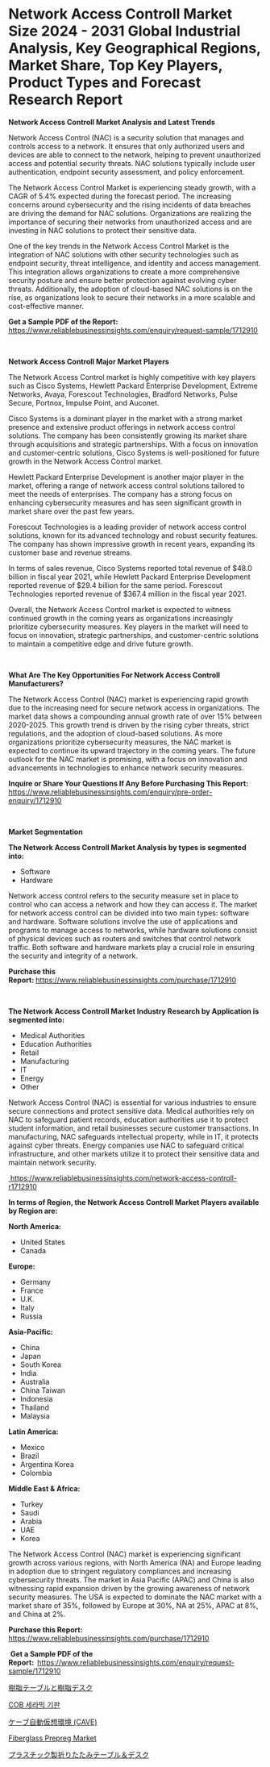 <p><h1>Network Access Controll Market Size 2024 - 2031 Global Industrial Analysis, Key Geographical Regions, Market Share, Top Key Players, Product Types and Forecast Research Report</h1></p><p><strong>Network Access Controll Market Analysis and Latest Trends</strong></p>
<p><p>Network Access Control (NAC) is a security solution that manages and controls access to a network. It ensures that only authorized users and devices are able to connect to the network, helping to prevent unauthorized access and potential security threats. NAC solutions typically include user authentication, endpoint security assessment, and policy enforcement.</p><p>The Network Access Control Market is experiencing steady growth, with a CAGR of 5.4% expected during the forecast period. The increasing concerns around cybersecurity and the rising incidents of data breaches are driving the demand for NAC solutions. Organizations are realizing the importance of securing their networks from unauthorized access and are investing in NAC solutions to protect their sensitive data.</p><p>One of the key trends in the Network Access Control Market is the integration of NAC solutions with other security technologies such as endpoint security, threat intelligence, and identity and access management. This integration allows organizations to create a more comprehensive security posture and ensure better protection against evolving cyber threats. Additionally, the adoption of cloud-based NAC solutions is on the rise, as organizations look to secure their networks in a more scalable and cost-effective manner.</p></p>
<p><strong>Get a Sample PDF of the Report:&nbsp;</strong> <a href="https://www.reliablebusinessinsights.com/enquiry/request-sample/1712910">https://www.reliablebusinessinsights.com/enquiry/request-sample/1712910</a></p>
<p>&nbsp;</p>
<p><strong>Network Access Controll Major Market Players</strong></p>
<p><p>The Network Access Control market is highly competitive with key players such as Cisco Systems, Hewlett Packard Enterprise Development, Extreme Networks, Avaya, Forescout Technologies, Bradford Networks, Pulse Secure, Portnox, Impulse Point, and Auconet.</p><p>Cisco Systems is a dominant player in the market with a strong market presence and extensive product offerings in network access control solutions. The company has been consistently growing its market share through acquisitions and strategic partnerships. With a focus on innovation and customer-centric solutions, Cisco Systems is well-positioned for future growth in the Network Access Control market.</p><p>Hewlett Packard Enterprise Development is another major player in the market, offering a range of network access control solutions tailored to meet the needs of enterprises. The company has a strong focus on enhancing cybersecurity measures and has seen significant growth in market share over the past few years.</p><p>Forescout Technologies is a leading provider of network access control solutions, known for its advanced technology and robust security features. The company has shown impressive growth in recent years, expanding its customer base and revenue streams.</p><p>In terms of sales revenue, Cisco Systems reported total revenue of $48.0 billion in fiscal year 2021, while Hewlett Packard Enterprise Development reported revenue of $29.4 billion for the same period. Forescout Technologies reported revenue of $367.4 million in the fiscal year 2021.</p><p>Overall, the Network Access Control market is expected to witness continued growth in the coming years as organizations increasingly prioritize cybersecurity measures. Key players in the market will need to focus on innovation, strategic partnerships, and customer-centric solutions to maintain a competitive edge and drive future growth.</p></p>
<p>&nbsp;</p>
<p><strong>What Are The Key Opportunities For Network Access Controll Manufacturers?</strong></p>
<p><p>The Network Access Control (NAC) market is experiencing rapid growth due to the increasing need for secure network access in organizations. The market data shows a compounding annual growth rate of over 15% between 2020-2025. This growth trend is driven by the rising cyber threats, strict regulations, and the adoption of cloud-based solutions. As more organizations prioritize cybersecurity measures, the NAC market is expected to continue its upward trajectory in the coming years. The future outlook for the NAC market is promising, with a focus on innovation and advancements in technologies to enhance network security measures.</p></p>
<p><strong>Inquire or Share Your Questions If Any Before Purchasing This Report:</strong> <a href="https://www.reliablebusinessinsights.com/enquiry/pre-order-enquiry/1712910">https://www.reliablebusinessinsights.com/enquiry/pre-order-enquiry/1712910</a></p>
<p>&nbsp;</p>
<p><strong>Market Segmentation</strong></p>
<p><strong>The Network Access Controll Market Analysis by types is segmented into:</strong></p>
<p><ul><li>Software</li><li>Hardware</li></ul></p>
<p><p>Network access control refers to the security measure set in place to control who can access a network and how they can access it. The market for network access control can be divided into two main types: software and hardware. Software solutions involve the use of applications and programs to manage access to networks, while hardware solutions consist of physical devices such as routers and switches that control network traffic. Both software and hardware markets play a crucial role in ensuring the security and integrity of a network.</p></p>
<p><strong>Purchase this Report:&nbsp;</strong><a href="https://www.reliablebusinessinsights.com/purchase/1712910">https://www.reliablebusinessinsights.com/purchase/1712910</a></p>
<p>&nbsp;</p>
<p><strong>The Network Access Controll Market Industry Research by Application is segmented into:</strong></p>
<p><ul><li>Medical Authorities</li><li>Education Authorities</li><li>Retail</li><li>Manufacturing</li><li>IT</li><li>Energy</li><li>Other</li></ul></p>
<p><p>Network Access Control (NAC) is essential for various industries to ensure secure connections and protect sensitive data. Medical authorities rely on NAC to safeguard patient records, education authorities use it to protect student information, and retail businesses secure customer transactions. In manufacturing, NAC safeguards intellectual property, while in IT, it protects against cyber threats. Energy companies use NAC to safeguard critical infrastructure, and other markets utilize it to protect their sensitive data and maintain network security.</p></p>
<p><a href="https://www.reliablebusinessinsights.com/network-access-controll-r1712910">&nbsp;https://www.reliablebusinessinsights.com/network-access-controll-r1712910</a></p>
<p><strong>In terms of Region, the Network Access Controll Market Players available by Region are:</strong></p>
<p>
    <p> <strong> North America: </strong>
        <ul>
            <li>United States</li>
            <li>Canada</li>
        </ul>
        </p> 
    <p> <strong> Europe: </strong>
        <ul>
            <li>Germany</li>
            <li>France</li>
            <li>U.K.</li>
            <li>Italy</li>
            <li>Russia</li>
        </ul>
        </p> 
    <p> <strong> Asia-Pacific: </strong>
        <ul>
            <li>China</li>
            <li>Japan</li>
            <li>South Korea</li>
            <li>India</li>
            <li>Australia</li>
            <li>China Taiwan</li>
            <li>Indonesia</li>
            <li>Thailand</li>
            <li>Malaysia</li>
        </ul>
        </p> 
    <p> <strong> Latin America: </strong>
        <ul>
            <li>Mexico</li>
            <li>Brazil</li>
            <li>Argentina Korea</li>
            <li>Colombia</li>
        </ul>
        </p> 
    <p> <strong> Middle East & Africa: </strong>
        <ul>
            <li>Turkey</li>
            <li>Saudi</li>
            <li>Arabia</li>
            <li>UAE</li>
            <li>Korea</li>
        </ul>
    </p>
    </p>
<p><p>The Network Access Control (NAC) market is experiencing significant growth across various regions, with North America (NA) and Europe leading in adoption due to stringent regulatory compliances and increasing cybersecurity threats. The market in Asia Pacific (APAC) and China is also witnessing rapid expansion driven by the growing awareness of network security measures. The USA is expected to dominate the NAC market with a market share of 35%, followed by Europe at 30%, NA at 25%, APAC at 8%, and China at 2%.</p></p>
<p><strong>Purchase this Report: </strong><a href="https://www.reliablebusinessinsights.com/purchase/1712910">https://www.reliablebusinessinsights.com/purchase/1712910</a></p>
<p>&nbsp;<strong>Get a Sample PDF of the Report:&nbsp;&nbsp;</strong><a href="https://www.reliablebusinessinsights.com/enquiry/request-sample/1712910">https://www.reliablebusinessinsights.com/enquiry/request-sample/1712910</a></p>
<p><strong></strong></p>
<p><p><a href="https://github.com/KaydenJohns1964/Market-Research-Report-List-2/blob/main/6906486112677.md">樹脂テーブルと樹脂デスク</a></p><p><a href="https://github.com/sougarounis/Market-Research-Report-List-4/blob/main/8603569110616.md">COB 세라믹 기판</a></p><p><a href="https://medium.com/@arimuller2009/%E6%B4%9E%E7%AA%9F%E8%87%AA%E5%8B%95%E4%BB%AE%E6%83%B3%E7%92%B0%E5%A2%83-cave-%E5%B8%82%E5%A0%B4%E3%83%AC%E3%83%9D%E3%83%BC%E3%83%88%E3%81%AF-%E3%81%93%E3%81%AE%E5%B8%82%E5%A0%B4%E3%81%AE%E6%9C%80%E6%96%B0%E3%81%AE%E3%83%88%E3%83%AC%E3%83%B3%E3%83%89%E3%81%A8%E6%88%90%E9%95%B7%E3%81%AE%E6%A9%9F%E4%BC%9A%E3%82%92%E6%98%8E%E3%82%89%E3%81%8B%E3%81%AB%E3%81%97%E3%81%BE%E3%81%99-9b184bc5875a">ケーブ自動仮想環境 (CAVE)</a></p><p><a href="https://github.com/guneycigdem35/Market-Research-Report-List-3/blob/main/fiberglass-prepreg-market.md">Fiberglass Prepreg Market</a></p><p><a href="https://github.com/marbadji/Market-Research-Report-List-2/blob/main/5986185112676.md">プラスチック製折りたたみテーブル＆デスク</a></p></p>